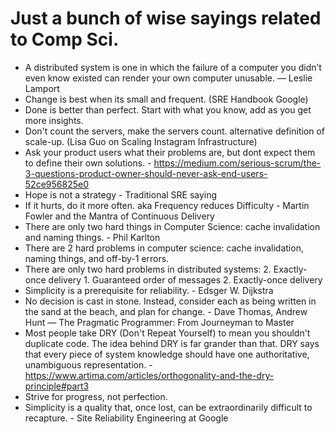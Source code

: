 # Just a bunch of wise sayings related to Comp Sci.
- A distributed system is one in which the failure of a computer you didn’t even know existed can render your own computer unusable. — Leslie Lamport 
- Change is best when its small and frequent. (SRE Handbook Google)
- Done is better than perfect. Start with what you know, add as you get more insights.
- Don't count the servers, make the servers count. alternative definition of scale-up. (Lisa Guo on Scaling Instagram Infrastructure)
- Ask your product users what their problems are, but dont expect them to define their own solutions. - https://medium.com/serious-scrum/the-3-questions-product-owner-should-never-ask-end-users-52ce956825e0 
- Hope is not a strategy - Traditional SRE saying
- If it hurts, do it more often. aka Frequency reduces Difficulty - Martin Fowler and the Mantra of Continuous Delivery  
- There are only two hard things in Computer Science: cache invalidation and naming things. - Phil Karlton
- There are 2 hard problems in computer science: cache invalidation, naming things, and off-by-1 errors.
- There are only two hard problems in distributed systems:  2. Exactly-once delivery 1. Guaranteed order of messages 2. Exactly-once delivery
- Simplicity is a prerequisite for reliability. - Edsger W. Dijkstra
- No decision is cast in stone. Instead, consider each as being written in the sand at the beach, and plan for change. - Dave Thomas, Andrew Hunt — The Pragmatic Programmer: From Journeyman to Master
- Most people take DRY (Don't Repeat Yourself) to mean you shouldn't duplicate code. The idea behind DRY is far grander than that. DRY says that every piece of system knowledge should have one authoritative, unambiguous representation. - https://www.artima.com/articles/orthogonality-and-the-dry-principle#part3
- Strive for progress, not perfection.
- Simplicity is a quality that, once lost, can be extraordinarily difficult to recapture. - Site Reliability Engineering at Google
